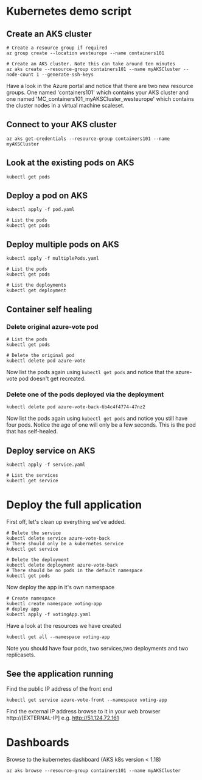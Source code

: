 # Kubernetes demo script

## Create an AKS cluster
```
# Create a resource group if required
az group create --location westeurope --name containers101

# Create an AKS cluster. Note this can take around ten minutes
az aks create --resource-group containers101 --name myAKSCluster --node-count 1 --generate-ssh-keys
```
Have a look in the Azure portal and notice that there are two new resource groups. One named 'containers101' which contains your AKS cluster and one named 'MC_containers101_myAKSCluster_westeurope' which contains the cluster nodes in a virtual machine scaleset.

## Connect to your AKS cluster
```
az aks get-credentials --resource-group containers101 --name myAKSCluster
```

## Look at the existing pods on AKS
```
kubectl get pods
```

## Deploy a pod on AKS
```
kubectl apply -f pod.yaml

# List the pods
kubectl get pods
```
## Deploy multiple pods on AKS
```
kubectl apply -f multiplePods.yaml

# List the pods
kubectl get pods

# List the deployments
kubectl get deployment
```

## Container self healing

### Delete original azure-vote pod
```
# List the pods
kubectl get pods

# Delete the original pod
kubectl delete pod azure-vote
```
Now list the pods again using `kubectl get pods` and notice that the azure-vote pod doesn't get recreated.

### Delete one of the pods deployed via the deployment
```
kubectl delete pod azure-vote-back-6b4c4f4774-47nz2
```

Now list the pods again using `kubectl get pods` and notice you still have four pods. Notice the age of one will only be a few seconds. This is the pod that has self-healed.


## Deploy service on AKS
```
kubectl apply -f service.yaml

# List the services
kubectl get service
```

# Deploy the full application

First off, let's clean up everything we've added.
```
# Delete the service
kubectl delete service azure-vote-back
# There should only be a kubernetes service
kubectl get service

# Delete the deployment
kubectl delete deployment azure-vote-back
# There should be no pods in the default namespace
kubectl get pods
```
Now deploy the app in it's own namespace
``` 
# Create namespace
kubectl create namespace voting-app
# deploy app
kubectl apply -f votingApp.yaml
```
Have a look at the resources we have created
```
kubectl get all --namespace voting-app
```
Note you should have four pods, two services,two deployments and two replicasets.

## See the application running

Find the public IP address of the front end
```
kubectl get service azure-vote-front --namespace voting-app
```
Find the external IP address browse to it in your web browser http://[EXTERNAL-IP] e.g. http://51.124.72.161

# Dashboards
Browse to the kubernetes dashboard (AKS k8s version < 1.18)
```
az aks browse --resource-group containers101 --name myAKSCluster
```